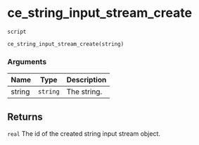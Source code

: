 # ce_string_input_stream_create
`script`
```gml
ce_string_input_stream_create(string)
```

### Arguments
| Name | Type | Description |
| ---- | ---- | ----------- |
| string | `string` | The string. |

## Returns
`real` The id of the created string input stream object.